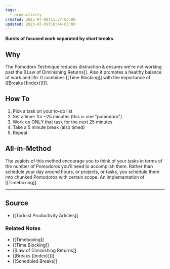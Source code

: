```yaml
---
tags:
  - productivity
created: 2023-07-08T11:37-05:00
updated: 2023-07-09T10:44-05:00
---
```

**Bursts of focused work separated by short breaks.**

## Why

The Pomodoro Technique reduces distraction & ensures we're not working past the [[Law of Diminishing Returns]]. Also it promotes a healthy balance of work and life. It combines [[Time Blocking]] with the importance of [[Breaks [[index)]]]].

## How To

1. Pick a task on your to-do list
2. Set a timer for ~25 minutes (this is one "pomodoro")
3. Work on ONLY that task for the next 25 minutes
4. Take a 5 minute break (also timed)
5. Repeat.

## All-in-Method

The zealots of this method encourage you to think of your tasks in terms of the number of Pomodoros you'll need to accomplish them. Rather than schedule your day around hours, or projects, or tasks, you schedule them into chunked Pomodoros with certain scope. An implementation of [[Timeboxing]].

---

## Source
- [[Todoist Productivity Articles]]

### Related Notes
- [[Timeboxing]] 
- [[Time Blocking]] 
- [[Law of Diminishing Returns]] 
- [[Breaks [[index)]]]] 
- [[Scheduled Breaks]]